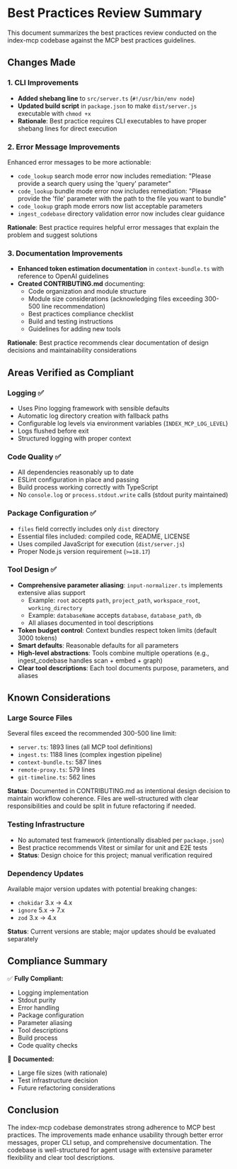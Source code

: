 # Best Practices Review Summary

This document summarizes the best practices review conducted on the index-mcp codebase against the MCP best practices guidelines.

## Changes Made

### 1. CLI Improvements
- **Added shebang line** to `src/server.ts` (`#!/usr/bin/env node`)
- **Updated build script** in `package.json` to make `dist/server.js` executable with `chmod +x`
- **Rationale**: Best practice requires CLI executables to have proper shebang lines for direct execution

### 2. Error Message Improvements
Enhanced error messages to be more actionable:
- `code_lookup` search mode error now includes remediation: "Please provide a search query using the 'query' parameter"
- `code_lookup` bundle mode error now includes remediation: "Please provide the 'file' parameter with the path to the file you want to bundle"
- `code_lookup` graph mode errors now list acceptable parameters
- `ingest_codebase` directory validation error now includes clear guidance

**Rationale**: Best practice requires helpful error messages that explain the problem and suggest solutions

### 3. Documentation Improvements
- **Enhanced token estimation documentation** in `context-bundle.ts` with reference to OpenAI guidelines
- **Created CONTRIBUTING.md** documenting:
  - Code organization and module structure
  - Module size considerations (acknowledging files exceeding 300-500 line recommendation)
  - Best practices compliance checklist
  - Build and testing instructions
  - Guidelines for adding new tools

**Rationale**: Best practice recommends clear documentation of design decisions and maintainability considerations

## Areas Verified as Compliant

### Logging ✅
- Uses Pino logging framework with sensible defaults
- Automatic log directory creation with fallback paths
- Configurable log levels via environment variables (`INDEX_MCP_LOG_LEVEL`)
- Logs flushed before exit
- Structured logging with proper context

### Code Quality ✅
- All dependencies reasonably up to date
- ESLint configuration in place and passing
- Build process working correctly with TypeScript
- No `console.log` or `process.stdout.write` calls (stdout purity maintained)

### Package Configuration ✅
- `files` field correctly includes only `dist` directory
- Essential files included: compiled code, README, LICENSE
- Uses compiled JavaScript for execution (`dist/server.js`)
- Proper Node.js version requirement (`>=18.17`)

### Tool Design ✅
- **Comprehensive parameter aliasing**: `input-normalizer.ts` implements extensive alias support
  - Example: `root` accepts `path`, `project_path`, `workspace_root`, `working_directory`
  - Example: `databaseName` accepts `database`, `database_path`, `db`
  - All aliases documented in tool descriptions
- **Token budget control**: Context bundles respect token limits (default 3000 tokens)
- **Smart defaults**: Reasonable defaults for all parameters
- **High-level abstractions**: Tools combine multiple operations (e.g., ingest_codebase handles scan + embed + graph)
- **Clear tool descriptions**: Each tool documents purpose, parameters, and aliases

## Known Considerations

### Large Source Files
Several files exceed the recommended 300-500 line limit:
- `server.ts`: 1893 lines (all MCP tool definitions)
- `ingest.ts`: 1188 lines (complex ingestion pipeline)
- `context-bundle.ts`: 587 lines
- `remote-proxy.ts`: 579 lines
- `git-timeline.ts`: 562 lines

**Status**: Documented in CONTRIBUTING.md as intentional design decision to maintain workflow coherence. Files are well-structured with clear responsibilities and could be split in future refactoring if needed.

### Testing Infrastructure
- No automated test framework (intentionally disabled per `package.json`)
- Best practice recommends Vitest or similar for unit and E2E tests
- **Status**: Design choice for this project; manual verification required

### Dependency Updates
Available major version updates with potential breaking changes:
- `chokidar` 3.x → 4.x
- `ignore` 5.x → 7.x  
- `zod` 3.x → 4.x

**Status**: Current versions are stable; major updates should be evaluated separately

## Compliance Summary

✅ **Fully Compliant:**
- Logging implementation
- Stdout purity
- Error handling
- Package configuration
- Parameter aliasing
- Tool descriptions
- Build process
- Code quality checks

📝 **Documented:**
- Large file sizes (with rationale)
- Test infrastructure decision
- Future refactoring considerations

## Conclusion

The index-mcp codebase demonstrates strong adherence to MCP best practices. The improvements made enhance usability through better error messages, proper CLI setup, and comprehensive documentation. The codebase is well-structured for agent usage with extensive parameter flexibility and clear tool descriptions.
